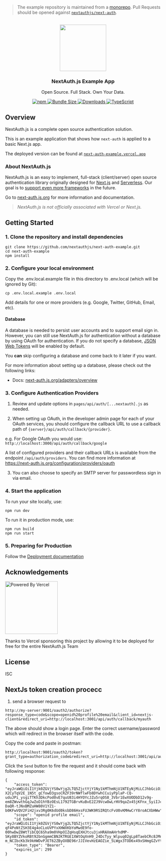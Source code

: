 > The example repository is maintained from a [monorepo](https://github.com/nextauthjs/next-auth/tree/main/apps/example-nextjs). Pull Requests should be opened against [`nextauthjs/next-auth`](https://github.com/nextauthjs/next-auth).

<p align="center">
   <br/>
   <a href="https://next-auth.js.org" target="_blank"><img width="150px" src="https://next-auth.js.org/img/logo/logo-sm.png" /></a>
   <h3 align="center">NextAuth.js Example App</h3>
   <p align="center">
   Open Source. Full Stack. Own Your Data.
   </p>
   <p align="center" style="align: center;">
      <a href="https://npm.im/next-auth">
        <img alt="npm" src="https://img.shields.io/npm/v/next-auth?color=green&label=next-auth">
      </a>
      <a href="https://bundlephobia.com/result?p=next-auth-example">
        <img src="https://img.shields.io/bundlephobia/minzip/next-auth?label=next-auth" alt="Bundle Size"/>
      </a>
      <a href="https://www.npmtrends.com/next-auth">
        <img src="https://img.shields.io/npm/dm/next-auth?label=next-auth%20downloads" alt="Downloads" />
      </a>
      <a href="https://npm.im/next-auth">
        <img src="https://img.shields.io/badge/npm-TypeScript-blue" alt="TypeScript" />
      </a>
   </p>
</p>

## Overview

NextAuth.js is a complete open source authentication solution.

This is an example application that shows how `next-auth` is applied to a basic Next.js app.

The deployed version can be found at [`next-auth-example.vercel.app`](https://next-auth-example.vercel.app)

### About NextAuth.js

NextAuth.js is an easy to implement, full-stack (client/server) open source authentication library originally designed for [Next.js](https://nextjs.org) and [Serverless](https://vercel.com). Our goal is to [support even more frameworks](https://github.com/nextauthjs/next-auth/issues/2294) in the future.

Go to [next-auth.js.org](https://next-auth.js.org) for more information and documentation.

> *NextAuth.js is not officially associated with Vercel or Next.js.*

## Getting Started

### 1. Clone the repository and install dependencies

```
git clone https://github.com/nextauthjs/next-auth-example.git
cd next-auth-example
npm install
```

### 2. Configure your local environment

Copy the .env.local.example file in this directory to .env.local (which will be ignored by Git):

```
cp .env.local.example .env.local
```

Add details for one or more providers (e.g. Google, Twitter, GitHub, Email, etc).

#### Database

A database is needed to persist user accounts and to support email sign in. However, you can still use NextAuth.js for authentication without a database by using OAuth for authentication. If you do not specify a database, [JSON Web Tokens](https://jwt.io/introduction) will be enabled by default.

You **can** skip configuring a database and come back to it later if you want.

For more information about setting up a database, please check out the following links:

* Docs: [next-auth.js.org/adapters/overview](https://next-auth.js.org/adapters/overview)

### 3. Configure Authentication Providers

1. Review and update options in `pages/api/auth/[...nextauth].js` as needed.

2. When setting up OAuth, in the developer admin page for each of your OAuth services, you should configure the callback URL to use a callback path of `{server}/api/auth/callback/{provider}`.

  e.g. For Google OAuth you would use: `http://localhost:3000/api/auth/callback/google`

  A list of configured providers and their callback URLs is available from the endpoint `/api/auth/providers`. You can find more information at https://next-auth.js.org/configuration/providers/oauth

3. You can also choose to specify an SMTP server for passwordless sign in via email.

### 4. Start the application

To run your site locally, use:

```
npm run dev
```

To run it in production mode, use:

```
npm run build
npm run start
```

### 5. Preparing for Production

Follow the [Deployment documentation](https://next-auth.js.org/deployment)

## Acknowledgements

<a href="https://vercel.com?utm_source=nextauthjs&utm_campaign=oss">
<img width="170px" src="https://raw.githubusercontent.com/nextauthjs/next-auth/canary/www/static/img/powered-by-vercel.svg" alt="Powered By Vercel" />
</a>
<p align="left">Thanks to Vercel sponsoring this project by allowing it to be deployed for free for the entire NextAuth.js Team</p>

## License

ISC

## NextJs token creation procecc
1. send a browser request to 
```
http://my-server:9001/oauth2/authorize?response_type=code&scope=openid%20profile%20email&client_id=nextjs-client&redirect_uri=http://localhost:3001/api/auth/callback/myauth
```
The above should show a login page.  Enter the correct username/password 
which will redirect in the browser itself with the code.

Copy the code and paste in postman:
```
http://localhost:9001/oauth2/token?grant_type=authorization_code&redirect_uri=http://localhost:3001/api/auth/callback/myauth&code=1MYAIujmQssFNqIx5_xY_IAS0sYMDXMzFda2PWvDa0cPwmc2LOKJS6xSNzNSp0Cfq17T5bnkMMApvP6tD4VESC6Eq5imX4AilH7lCITK1RU4jPkEawrjNyLy5yfOlqDy&scope=openid%20email%20profile
```

Click the `Send` button to fire the request and it should come back with following response:
```
{
    "access_token": "eyJraWQiOiI1Yjk0ZGVjYS0wYjg2LTQ5ZjctYjY1Ny1kMThmNjU1NTEyNjMiLCJhbGciOiJSUzI1NiJ9.eyJzdWIiOiJzb25hbSIsImF1ZCI6Im5leHRqcy1jbGllbnQiLCJuYmYiOjE2OTA2NTQ0NDcsInNjb3BlIjpbIm9wZW5pZCIsInByb2ZpbGUiLCJlbWFpbCJdLCJpc3MiOiJodHRwOi8vbXktc2VydmVyOjkwMDEiLCJleHAiOjE2OTA2NTQ3NDcsImlhdCI6MTY5MDY1NDQ0N30.KaltK2mddWzO1ksLVe-X2CyTqV2E_1N5t_gCfowD3gsoCRZF39rNWflwFb8DYwhCCuiyPplaP-CQ-uduJPi_ysgiTTKh3DkcPod0vE7quU83i4HYOYcJZu5rqOS8_3Vbr1EwXUODbD12v9g-em8ZWvwthGqJwZoD1hYBzOEsL1792TGBrvKuBvE2ZJ9VcwOwLrHV9qaZx45jKFnx_SyiIJc22QIgvY3lOwfiSmxyHMY74bTKHgNa8RHT-DaQR-tJNxBMZuHW80V1YZ1-b0KFwVQV2FiH2jxv3Rg0K6dUd0ksbD86HxsFUJWK9RSIRQtcFvU0vKMHwCrY8roACXbHWw",
    "scope": "openid profile email",
    "id_token": "eyJraWQiOiI1Yjk0ZGVjYS0wYjg2LTQ5ZjctYjY1Ny1kMThmNjU1NTEyNjMiLCJhbGciOiJSUzI1NiJ9.eyJzdWIiOiJzb25hbSIsImVtYWlsX3ZlcmlmaWVkIjpmYWxzZSwiaXNzIjoiaHR0cDovL215LXNlcnZlcjo5MDAxIiwicGhvbmVfbnVtYmVyX3ZlcmlmaWVkIjpmYWxzZSwicHJlZmVycmVkX3VzZXJuYW1lIjoic29uYW0iLCJnaXZlbl9uYW1lIjoic29uYW0iLCJzaWQiOiJIYUkxS3dlVm1aRVhXZWJVQ0pzRXRZY1Q3bVhXN0ZkcldHRVc0SDVNR2pVIiwiYXVkIjoibmV4dGpzLWNsaWVudCIsImF6cCI6Im5leHRqcy1jbGllbnQiLCJhdXRoX3RpbWUiOjE2OTA2NTQ0MTYsIm5hbWUiOiJzb25hbSIsImV4cCI6MTY5MDY1NjI0NywiaWF0IjoxNjkwNjU0NDQ3LCJmYW1pbHlfbmFtZSI6InNhbWR1cGtoYW5nc2FyIiwiZW1haWwiOiJtZUBzb25hbS5lbWFpbCJ9.i1AkFdND6RfoM9DIN0eojH0WnqsW_bxuUP34fI1y34KqKM2nXTajoL-qF4PoNtZSH3E4g4oCLoUVPYxXHWXKbYoMwdE9fo-00hwDwZ8WtTibCQC6Sha9m0VHpOIZqHsqEXHJtcu3jxHRAXmAHrhdMP-SKy8BYZVkoRBt92bnGgmmCBNJKTRGE1XWtOqXnH9_24DcTyy_Wlpuq02gLp8TaebCRc8JMnw2QeWUc1Loe1xDgzphcR4KJLRqBwXu-m_NCIbcKb3k9kHWDvPJET62ZByOXBE96rJJIVevHzEAOZie_5LWgx3TOD6x49xSHmgGZvYt9kSQJm6YQL9eaqAyqQ",
    "token_type": "Bearer",
    "expires_in": 299
}
```